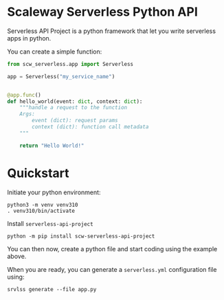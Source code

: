 # Scaleway Serverless Python API

Serverless API Project is a python framework that let you write serverless apps in python.

You can create a simple function:

```python
from scw_serverless.app import Serverless

app = Serverless("my_service_name")


@app.func()
def hello_world(event: dict, context: dict):
    """handle a request to the function
    Args:
        event (dict): request params
        context (dict): function call metadata
    """

    return "Hello World!"
```

# Quickstart

Initiate your python environment:

```shell
python3 -m venv venv310
. venv310/bin/activate
```

Install `serverless-api-project`

```shell
python -m pip install scw-serverless-api-project
```

You can then now, create a python file and start coding using the example above.

When you are ready, you can generate a `serverless.yml` configuration file using:

```shell
srvlss generate --file app.py
```
